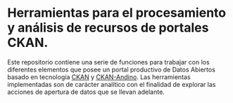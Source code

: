 # **Herramientas para el procesamiento y análisis de recursos de portales CKAN.**

Este repositorio contiene una serie de funciones para trabajar con los diferentes elementos que posee un portal productivo de Datos Abiertos basado en tecnología [CKAN](https://ckan.org) y [CKAN-Andino](https://andino.datos.gob.ar). Las herramientas implementadas son de carácter analítico con el finalidad de explorar las acciones de apertura de datos que se llevan adelante.
